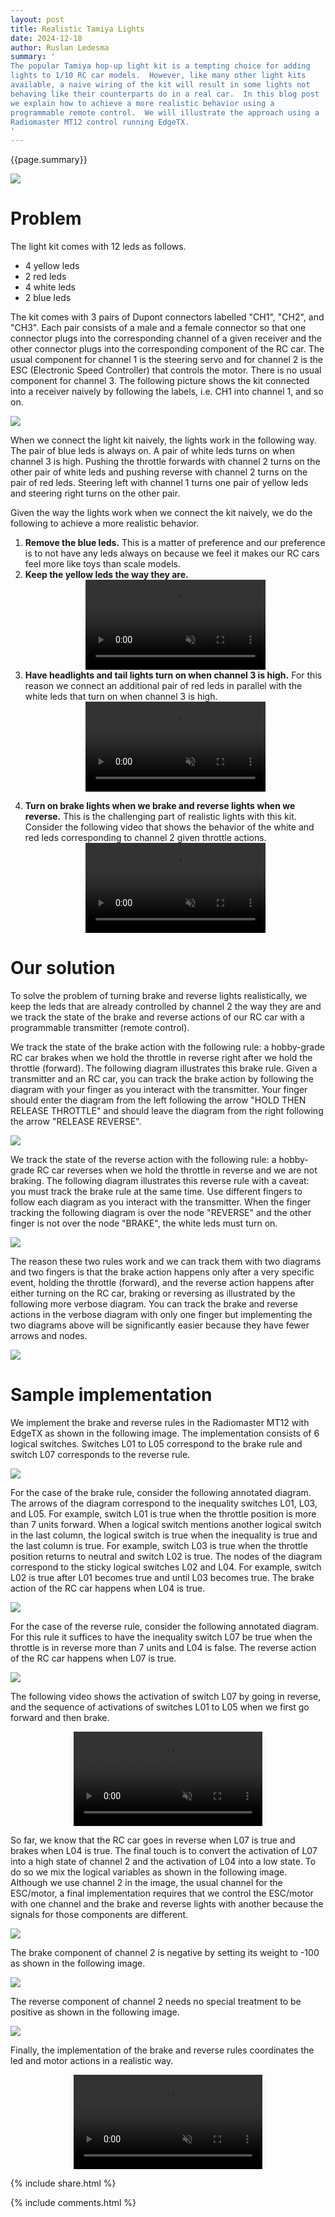 ```yaml
---
layout: post
title: Realistic Tamiya Lights
date: 2024-12-18
author: Ruslan Ledesma
summary: '
The popular Tamiya hop-up light kit is a tempting choice for adding
lights to 1/10 RC car models.  However, like many other light kits
available, a naive wiring of the kit will result in some lights not
behaving like their counterparts do in a real car.  In this blog post
we explain how to achieve a more realistic behavior using a
programmable remote control.  We will illustrate the approach using a
Radiomaster MT12 control running EdgeTX.
'
---
```


<style>
video {
  display: block;
  margin: 0 auto;
  width: 60%;
}
</style>

{{page.summary}}

<img src="/assets/2024-12-18-realistic-tamiya-lights/tamiya-kit.jpg" />

# Problem

The light kit comes with 12 leds as follows.

- 4 yellow leds
- 2 red leds
- 4 white leds
- 2 blue leds

The kit comes with 3 pairs of Dupont connectors labelled "CH1", "CH2",
and "CH3".  Each pair consists of a male and a female connector so
that one connector plugs into the corresponding channel of a given
receiver and the other connector plugs into the corresponding
component of the RC car.  The usual component for channel 1 is the
steering servo and for channel 2 is the ESC (Electronic Speed
Controller) that controls the motor.  There is no usual component for
channel 3.  The following picture shows the kit connected into a
receiver naively by following the labels, i.e. CH1 into channel 1, and
so on.

<img src="/assets/2024-12-18-realistic-tamiya-lights/naive-connection.jpg" />

When we connect the light kit naively, the lights work in the
following way.  The pair of blue leds is always on.  A pair of white
leds turns on when channel 3 is high.  Pushing the throttle forwards
with channel 2 turns on the other pair of white leds and pushing reverse
with channel 2 turns on the pair of red leds.  Steering left with
channel 1 turns one pair of yellow leds and steering right turns on
the other pair.

Given the way the lights work when we connect the kit naively, we do
the following to achieve a more realistic behavior.

<ol>
<li>
<b>Remove the blue leds.</b>  This is a matter of preference and our
preference is to not have any leds always on because we feel it makes
our RC cars feel more like toys than scale models.
</li>

<li>
<b>Keep the yellow leds the way they are.</b>
<br />
<video muted autoplay controls loop>
  <source src="/assets/2024-12-18-realistic-tamiya-lights/naive-steering.mp4" type="video/mp4" />
  Your browser does not support the video tag.
</video>
</li>

<li>
<b>Have headlights and tail lights turn on when channel 3 is high.</b>
For this reason we connect an additional pair of red leds in parallel
with the white leds that turn on when channel 3 is high.
<br />
<video muted autoplay controls loop>
  <source src="/assets/2024-12-18-realistic-tamiya-lights/channel3-rewired.mp4" type="video/mp4" />
  Your browser does not support the video tag.
</video>
</li>

<li>

<b>Turn on brake lights when we brake and reverse lights when we
reverse.</b> This is the challenging part of realistic lights with this
kit.  Consider the following video that shows the behavior of the
white and red leds corresponding to channel 2 given throttle actions.
<br />
<video muted autoplay controls loop>
  <source src="/assets/2024-12-18-realistic-tamiya-lights/naive-throttle.mp4" type="video/mp4" />
  Your browser does not support the video tag.
</video>
</li>

</ol>

# Our solution

To solve the problem of turning brake and reverse lights
realistically, we keep the leds that are already controlled by channel
2 the way they are and we track the state of the brake and reverse
actions of our RC car with a programmable transmitter (remote
control).

We track the state of the brake action with the following rule: a
hobby-grade RC car brakes when we hold the throttle in reverse
right after we hold the throttle (forward).  The following diagram
illustrates this brake rule.  Given a transmitter and an RC car, you
can track the brake action by following the diagram with your finger
as you interact with the transmitter.  Your finger should enter the
diagram from the left following the arrow "HOLD THEN RELEASE THROTTLE"
and should leave the diagram from the right following the arrow
"RELEASE REVERSE".

<img src="/assets/2024-12-18-realistic-tamiya-lights/brakerule.jpg" />

We track the state of the reverse action with the following rule: a
hobby-grade RC car reverses when we hold the throttle in reverse and
we are not braking.  The following diagram illustrates this reverse
rule with a caveat: you must track the brake rule at the same time.
Use different fingers to follow each diagram as you interact with the
transmitter.  When the finger tracking the following diagram is over
the node "REVERSE" and the other finger is not over the node "BRAKE",
the white leds must turn on.

<img src="/assets/2024-12-18-realistic-tamiya-lights/reverserule.jpg" />

The reason these two rules work and we can track them with two
diagrams and two fingers is that the brake action happens only after a
very specific event, holding the throttle (forward), and the reverse
action happens after either turning on the RC car, braking or
reversing as illustrated by the following more verbose diagram.  You
can track the brake and reverse actions in the verbose diagram with
only one finger but implementing the two diagrams above will be
significantly easier because they have fewer arrows and nodes.

<img src="/assets/2024-12-18-realistic-tamiya-lights/fulldiagram.jpg" />


# Sample implementation

We implement the brake and reverse rules in the Radiomaster MT12 with
EdgeTX as shown in the following image. The implementation consists of
6 logical switches.  Switches L01 to L05 correspond to the brake rule
and switch L07 corresponds to the reverse rule.

<img src="/assets/2024-12-18-realistic-tamiya-lights/implementation.jpg" />

For the case of the brake rule, consider the following annotated
diagram.  The arrows of the diagram correspond to the inequality
switches L01, L03, and L05.  For example, switch L01 is true when the
throttle position is more than 7 units forward.  When a logical switch
mentions another logical switch in the last column, the logical switch
is true when the inequality is true and the last column is true.  For
example, switch L03 is true when the throttle position returns to
neutral and switch L02 is true.  The nodes of the diagram correspond
to the sticky logical switches L02 and L04.  For example, switch L02
is true after L01 becomes true and until L03 becomes true.  The brake
action of the RC car happens when L04 is true.

<img src="/assets/2024-12-18-realistic-tamiya-lights/brakeruleimpl.jpg" />

For the case of the reverse rule, consider the following annotated
diagram.  For this rule it suffices to have the inequality switch L07
be true when the throttle is in reverse more than 7 units and L04 is
false.  The reverse action of the RC car happens when L07 is true.

<img src="/assets/2024-12-18-realistic-tamiya-lights/reverseruleimpl.jpg" />

The following video shows the activation of switch L07 by going in
reverse, and the sequence of activations of switches L01 to L05 when
we first go forward and then brake.

<video muted autoplay controls loop>
  <source src="/assets/2024-12-18-realistic-tamiya-lights/implementation.mp4" type="video/mp4" />
  Your browser does not support the video tag.
</video>

So far, we know that the RC car goes in reverse when L07 is true and
brakes when L04 is true.  The final touch is to convert the activation
of L07 into a high state of channel 2 and the activation of L04 into a
low state.  To do so we mix the logical variables as shown in the
following image.  Although we use channel 2 in the image, the usual
channel for the ESC/motor, a final implementation requires that we
control the ESC/motor with one channel and the brake and reverse
lights with another because the signals for those components are
different.

<img src="/assets/2024-12-18-realistic-tamiya-lights/mixesch2.jpg" />

The brake component of channel 2 is negative by setting its weight to
-100 as shown in the following image.

<img src="/assets/2024-12-18-realistic-tamiya-lights/ch2stopcomponent.jpg" />

The reverse component of channel 2 needs no special treatment to be
positive as shown in the following image.

<img src="/assets/2024-12-18-realistic-tamiya-lights/ch2revcomponent.jpg" />

Finally, the implementation of the brake and reverse rules coordinates
the led and motor actions in a realistic way.

<video muted autoplay controls loop>
  <source src="/assets/2024-12-18-realistic-tamiya-lights/realisticbrakereverse.mp4" type="video/mp4" />
  Your browser does not support the video tag.
</video>


{% include share.html %}

{% include comments.html %}
